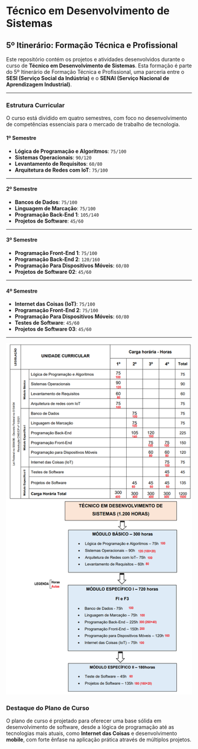 # Técnico em Desenvolvimento de Sistemas

## 5º Itinerário: Formação Técnica e Profissional

Este repositório contém os projetos e atividades desenvolvidos durante o curso de **Técnico em Desenvolvimento de Sistemas**. Esta formação é parte do 5º Itinerário de Formação Técnica e Profissional, uma parceria entre o **SESI (Serviço Social da Indústria)** e o **SENAI (Serviço Nacional de Aprendizagem Industrial)**.

---

### **Estrutura Curricular**

O curso está dividido em quatro semestres, com foco no desenvolvimento de competências essenciais para o mercado de trabalho de tecnologia.

#### **1º Semestre**
* **Lógica de Programação e Algoritmos**: `75/100`
* **Sistemas Operacionais**: `90/120`
* **Levantamento de Requisitos**: `60/80`
* **Arquitetura de Redes com IoT**: `75/100`

---

#### **2º Semestre**
* **Bancos de Dados**: `75/100`
* **Linguagem de Marcação**: `75/100`
* **Programação Back-End 1**: `105/140`
* **Projetos de Software**: `45/60`

---

#### **3º Semestre**
* **Programação Front-End 1**: `75/100`
* **Programação Back-End 2**: `120/160`
* **Programação Para Dispositivos Móveis**: `60/80`
* **Projetos de Software 02**: `45/60`

---

#### **4º Semestre**
* **Internet das Coisas (IoT)**: `75/100`
* **Programação Front-End 2**: `75/100`
* **Programação Para Dispositivos Móveis**: `60/80`
* **Testes de Software**: `45/60`
* **Projetos de Software 03**: `45/60`

---
![Unidades Curriculares](./assets/imagens/unidades_curriculares_carga_horaria.png)
### **Destaque do Plano de Curso**

O plano de curso é projetado para oferecer uma base sólida em desenvolvimento de software, desde a lógica de programação até as tecnologias mais atuais, como **Internet das Coisas** e desenvolvimento **mobile**, com forte ênfase na aplicação prática através de múltiplos projetos.
